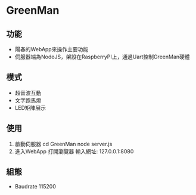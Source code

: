 # GreenMan

## 功能
- 陽春的WebApp來操作主要功能
- 伺服器端為NodeJS，架設在RaspberryPI上，通過Uart控制GreenMan硬體

## 模式
- 超音波互動
- 文字跑馬燈
- LED矩陣展示

## 使用
1. 啟動伺服器
	cd GreenMan
	node server.js
2. 進入WebApp
	打開瀏覽器
	輸入網址: 127.0.0.1:8080

## 組態
- Baudrate 115200